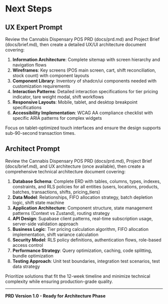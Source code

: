 # Next Steps

## UX Expert Prompt

Review the Cannabis Dispensary POS PRD (docs/prd.md) and Project Brief (docs/brief.md), then create a detailed UX/UI architecture document covering:

1. **Information Architecture**: Complete sitemap with screen hierarchy and navigation flows
2. **Wireframes**: Key screens (POS main screen, cart, shift reconciliation, stock count) with component layouts
3. **Component Library**: Inventory of shadcn/ui components needed with customization requirements
4. **Interaction Patterns**: Detailed interaction specifications for tier pricing indicator, tare weight modal, shift workflows
5. **Responsive Layouts**: Mobile, tablet, and desktop breakpoint specifications
6. **Accessibility Implementation**: WCAG AA compliance checklist with specific ARIA patterns for complex widgets

Focus on tablet-optimized touch interfaces and ensure the design supports sub-90-second transaction times.

## Architect Prompt

Review the Cannabis Dispensary POS PRD (docs/prd.md), Project Brief (docs/brief.md), and UX architecture (once available), then create a comprehensive technical architecture document covering:

1. **Database Schema**: Complete ERD with tables, columns, types, indexes, constraints, and RLS policies for all entities (users, locations, products, batches, transactions, shifts, pricing_tiers)
2. **Data Model**: Relationships, FIFO allocation strategy, batch depletion logic, shift state machine
3. **Application Architecture**: Component structure, state management patterns (Context vs Zustand), routing strategy
4. **API Design**: Supabase client patterns, real-time subscription usage, server-side validation approach
5. **Business Logic**: Tier pricing calculation algorithm, FIFO allocation implementation, shift variance calculation
6. **Security Model**: RLS policy definitions, authentication flows, role-based access control
7. **Performance Strategy**: Query optimization, caching, code splitting, bundle optimization
8. **Testing Approach**: Unit test boundaries, integration test scenarios, test data strategy

Prioritize solutions that fit the 12-week timeline and minimize technical complexity while ensuring production-grade quality.

---

**PRD Version 1.0 - Ready for Architecture Phase**
